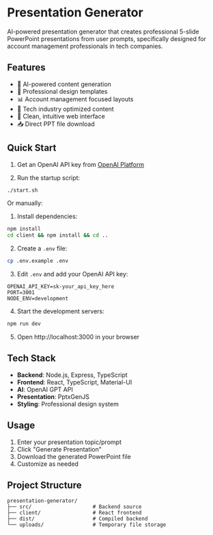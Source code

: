# Presentation Generator

AI-powered presentation generator that creates professional 5-slide PowerPoint presentations from user prompts, specifically designed for account management professionals in tech companies.

## Features

- 🎯 AI-powered content generation
- 🎨 Professional design templates
- 📊 Account management focused layouts
- 💼 Tech industry optimized content
- 📱 Clean, intuitive web interface
- 📥 Direct PPT file download

## Quick Start

1. Get an OpenAI API key from [OpenAI Platform](https://platform.openai.com/api-keys)

2. Run the startup script:
```bash
./start.sh
```

Or manually:

1. Install dependencies:
```bash
npm install
cd client && npm install && cd ..
```

2. Create a `.env` file:
```bash
cp .env.example .env
```

3. Edit `.env` and add your OpenAI API key:
```
OPENAI_API_KEY=sk-your_api_key_here
PORT=3001
NODE_ENV=development
```

4. Start the development servers:
```bash
npm run dev
```

5. Open http://localhost:3000 in your browser

## Tech Stack

- **Backend**: Node.js, Express, TypeScript
- **Frontend**: React, TypeScript, Material-UI
- **AI**: OpenAI GPT API
- **Presentation**: PptxGenJS
- **Styling**: Professional design system

## Usage

1. Enter your presentation topic/prompt
2. Click "Generate Presentation"
3. Download the generated PowerPoint file
4. Customize as needed

## Project Structure

```
presentation-generator/
├── src/                    # Backend source
├── client/                 # React frontend
├── dist/                   # Compiled backend
└── uploads/                # Temporary file storage
```
